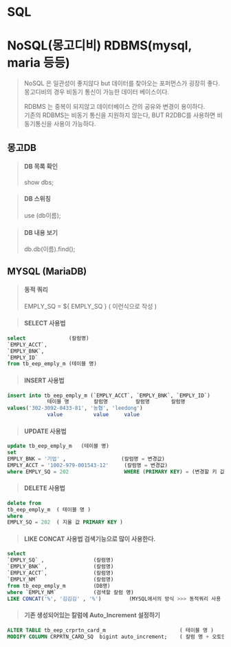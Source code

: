 # SQL

# NoSQL(몽고디비) RDBMS(mysql, maria 등등)
> NoSQL 은 일관성이 좋지않다 but 데이터를 찾아오는 포퍼먼스가 굉장히 좋다.</br>
> 몽고디비의 경우 비동기 통신이 가능한 데이터 베이스이다.</br>
>
> RDBMS 는 중복이 되지않고 데이터베이스 간의 공유와 변경이 용이하다.</br>
> 기존의 RDBMS는 비동기 통신을 지원하지 않는다, BUT R2DBC를 사용하면 비동기통신을 사용이 가능하다.</br>

## 몽고DB
> #### DB 목록 확인
> show dbs;

> #### DB 스위칭
> use (db이름);

> #### DB 내용 보기
> db.db(이름).find();


## MYSQL (MariaDB)

> #### 동적 쿼리
> EMPLY_SQ = ${ EMPLY_SQ } ( 이런식으로 작성 )

> #### SELECT 사용법
```sql
select              (칼럼명)
`EMPLY_ACCT`,
`EMPLY_BNK`,
`EMPLY_ID`
from tb_eep_emply_m (테이블 명)
```

> #### INSERT 사용법
```sql
insert into tb_eep_emply_m (`EMPLY_ACCT`, `EMPLY_BNK`, `EMPLY_ID`)
             테이블 명        칼럼명         칼럼명       칼럼명
values('302-3092-0433-81', '농협', 'leedong')
             value          value     value
```

> #### UPDATE 사용법
```sql
update tb_eep_emply_m   (테이블 명)
set
EMPLY_BNK = '기업' ,                  (칼럼명 = 변경값)
EMPLY_ACCT = '1002-979-001543-12'     (칼럼명 = 변경값)
where EMPLY_SQ = 202                  WHERE (PRIMARY KEY) = (변경할 키 값)
```

> #### DELETE 사용법
```sql
delete from
tb_eep_emply_m  ( 테이블 명 )
where
EMPLY_SQ = 202  ( 지울 값 PRIMARY KEY )
```

> #### LIKE CONCAT 사용법 검색기능으로 많이 사용한다.
```sql
select 
`EMPLY_SQ` ,                (칼럼명)
`EMPLY_BNK` ,               (칼럼명)
`EMPLY_ACCT`,               (칼럼명)
`EMPLY_NM`                  (칼럼명)
from tb_eep_emply_m         (DB명)
where `EMPLY_NM`            (검색할 칼럼 명)
LIKE CONCAT('%', '김김김' , '%')         (MYSQL에서의 방식 >>> 동적쿼리 사용 할 시 >>> EMPLY_NM LIKE CONCAT('%', #{KEYWORD}, '%') )
```

> #### 기존 생성되어있는 칼럼에 Auto_Increment 설정하기
```sql
ALTER TABLE tb_eep_crprtn_card_m                        ( 테이블 명 )
MODIFY COLUMN CRPRTN_CARD_SQ  bigint auto_increment;    ( 칼럼 명 + 오토인크리먼트 숫자로 할거기 때문에 int OR bigint 로 자료형 설정 )
```
